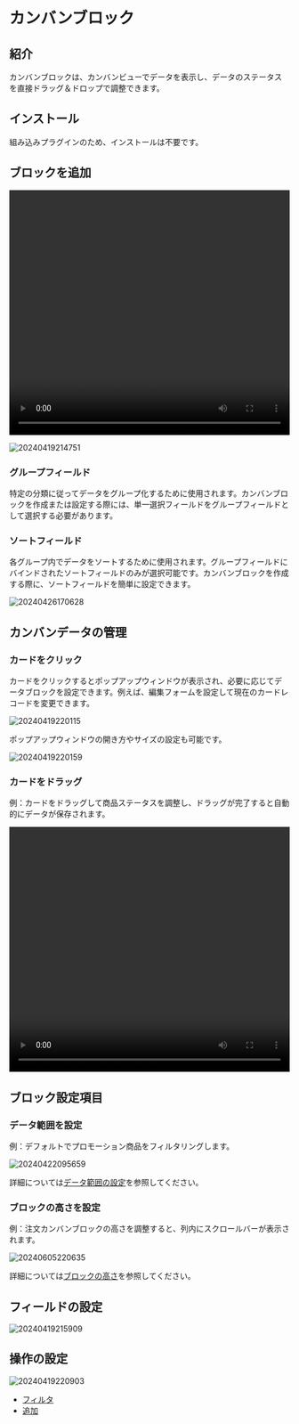 # カンバンブロック

<PluginInfo name="block-kanban"></PluginInfo>

## 紹介

カンバンブロックは、カンバンビューでデータを表示し、データのステータスを直接ドラッグ＆ドロップで調整できます。

## インストール

組み込みプラグインのため、インストールは不要です。

## ブロックを追加

<video width="100%" height="440" controls>
      <source src="https://static-docs.nocobase.com/20240419214551.mp4" type="video/mp4">
</video>

![20240419214751](https://static-docs.nocobase.com/20240419214751.png)

### グループフィールド

特定の分類に従ってデータをグループ化するために使用されます。カンバンブロックを作成または設定する際には、単一選択フィールドをグループフィールドとして選択する必要があります。

### ソートフィールド

各グループ内でデータをソートするために使用されます。グループフィールドにバインドされたソートフィールドのみが選択可能です。カンバンブロックを作成する際に、ソートフィールドを簡単に設定できます。

![20240426170628](https://static-docs.nocobase.com/20240426170628.png)

## カンバンデータの管理

### カードをクリック

カードをクリックするとポップアップウィンドウが表示され、必要に応じてデータブロックを設定できます。例えば、編集フォームを設定して現在のカードレコードを変更できます。

![20240419220115](https://static-docs.nocobase.com/20240419220115.png)

ポップアップウィンドウの開き方やサイズの設定も可能です。

![20240419220159](https://static-docs.nocobase.com/20240419220159.png)

### カードをドラッグ

例：カードをドラッグして商品ステータスを調整し、ドラッグが完了すると自動的にデータが保存されます。

<video width="100%" height="440" controls>
      <source src="https://static-docs.nocobase.com/20240419221247.mp4" type="video/mp4">
</video>

## ブロック設定項目

### データ範囲を設定

例：デフォルトでプロモーション商品をフィルタリングします。

![20240422095659](https://static-docs.nocobase.com/20240422095659.png)

詳細については[データ範囲の設定](/handbook/ui/blocks/block-settings/data-scope)を参照してください。

### ブロックの高さを設定

例：注文カンバンブロックの高さを調整すると、列内にスクロールバーが表示されます。

![20240605220635](https://static-docs.nocobase.com/20240605220635.gif)

詳細については[ブロックの高さ](/handbook/ui/blocks/block-settings/block-height)を参照してください。

## フィールドの設定

![20240419215909](https://static-docs.nocobase.com/20240419215909.png)

## 操作の設定

![20240419220903](https://static-docs.nocobase.com/20240419220903.png)

- [フィルタ](/handbook/ui/actions/types/filter)
- [追加](/handbook/ui/actions/types/add-new)

